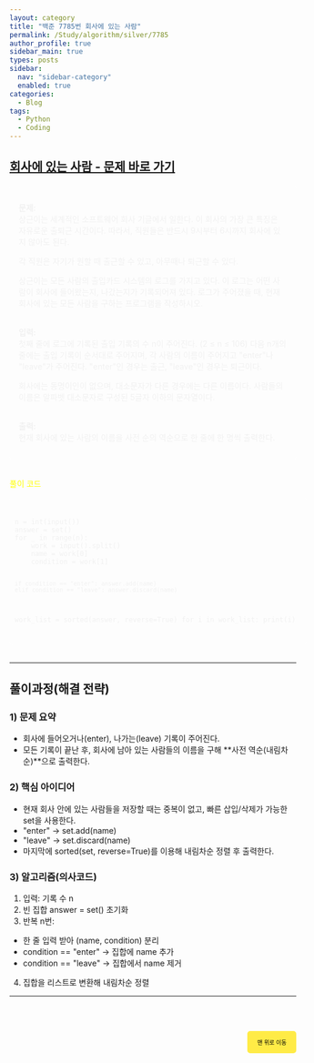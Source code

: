 ```yaml
---
layout: category
title: "백준 7785번 회사에 있는 사람"
permalink: /Study/algorithm/silver/7785
author_profile: true
sidebar_main: true
types: posts
sidebar:
  nav: "sidebar-category"
  enabled: true
categories:
  - Blog
tags:
  - Python
  - Coding
---
```


## [회사에 있는 사람 - 문제 바로 가기](https://www.acmicpc.net/problem/7785)

<div style="border: 1px solid rgba(255, 255, 255, 0.2); padding: 15px; border-radius: 5px; background-color: rgba(255, 255, 255, 0.05); color: #f1f1f1; text-align: left;">

<b>문제:</b><br>
상근이는 세계적인 소프트웨어 회사 기글에서 일한다. 이 회사의 가장 큰 특징은 자유로운 출퇴근 시간이다. 따라서, 직원들은 반드시 9시부터 6시까지 회사에 있지 않아도 된다.

각 직원은 자기가 원할 때 출근할 수 있고, 아무때나 퇴근할 수 있다.

상근이는 모든 사람의 출입카드 시스템의 로그를 가지고 있다. 이 로그는 어떤 사람이 회사에 들어왔는지, 나갔는지가 기록되어져 있다. 로그가 주어졌을 때, 현재 회사에 있는 모든 사람을 구하는 프로그램을 작성하시오.<br><br>

<b>입력:</b><br>
첫째 줄에 로그에 기록된 출입 기록의 수 n이 주어진다. (2 ≤ n ≤ 106) 다음 n개의 줄에는 출입 기록이 순서대로 주어지며, 각 사람의 이름이 주어지고 "enter"나 "leave"가 주어진다. "enter"인 경우는 출근, "leave"인 경우는 퇴근이다.

회사에는 동명이인이 없으며, 대소문자가 다른 경우에는 다른 이름이다. 사람들의 이름은 알파벳 대소문자로 구성된 5글자 이하의 문자열이다.<br><br>

<b>출력:</b><br>
현재 회사에 있는 사람의 이름을 사전 순의 역순으로 한 줄에 한 명씩 출력한다.<br>

</div>

<br>

<span style="color:yellow">풀이 코드</span>

<link rel="stylesheet" href="https://cdnjs.cloudflare.com/ajax/libs/highlight.js/11.8.0/styles/atom-one-dark.min.css">
<script src="https://cdnjs.cloudflare.com/ajax/libs/highlight.js/11.8.0/highlight.min.js"></script>
<script>hljs.highlightAll();</script>

<div style="padding: 8px; border: 1px solid rgba(255, 255, 255, 0.2); border-radius: 5px; background-color: rgba(255, 255, 255, 0.05); color: #f1f1f1; width: 100%; text-align: left; font-family: monospace;">
<pre><code class="python">
n = int(input())
answer = set()
for _ in range(n):
    work = input().split()
    name = work[0]
    condition = work[1]

    if condition == "enter": answer.add(name)
    elif condition == "leave": answer.discard(name)
work_list = sorted(answer, reverse=True)
for i in work_list: print(i)
</code></pre>
</div>

<br>

---
## 풀이과정(해결 전략)

### 1) 문제 요약
- 회사에 들어오거나(enter), 나가는(leave) 기록이 주어진다.
- 모든 기록이 끝난 후, 회사에 남아 있는 사람들의 이름을 구해 **사전 역순(내림차순)**으로 출력한다.

### 2) 핵심 아이디어
- 현재 회사 안에 있는 사람들을 저장할 때는 중복이 없고, 빠른 삽입/삭제가 가능한 set을 사용한다.
- "enter" → set.add(name)
- "leave" → set.discard(name)
- 마지막에 sorted(set, reverse=True)를 이용해 내림차순 정렬 후 출력한다.

### 3) 알고리즘(의사코드)
1. 입력: 기록 수 n
2. 빈 집합 answer = set() 초기화
3. 반복 n번:
  - 한 줄 입력 받아 (name, condition) 분리
  - condition == "enter" → 집합에 name 추가
  - condition == "leave" → 집합에서 name 제거
4. 집합을 리스트로 변환해 내림차순 정렬


---

<br>

<div style="text-align: right; margin-top: 30px;">
  <button onclick="scrollToTop()" style="
    padding: 10px 15px; 
    background-color: #FFEB46; 
    color: black; 
    border: 2px solid #FFEB46; 
    border-radius: 5px; 
    cursor: pointer; 
    font-size: 10px;">
    맨 위로 이동
  </button>
</div>

<script>
  function scrollToTop() {
    window.scrollTo({ top: 0, behavior: 'smooth' });
  }
</script>
